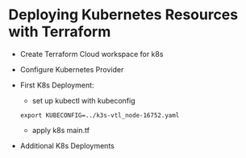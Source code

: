# Deploying Kubernetes Resources with Terraform

- Create Terraform Cloud workspace for k8s
- Configure Kubernetes Provider
- First K8s Deployment:

  - set up kubectl with kubeconfig

  ```
  export KUBECONFIG=../k3s-vtl_node-16752.yaml
  ```

  - apply k8s main.tf

- Additional K8s Deployments
